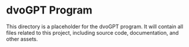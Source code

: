 # dvoGPT Program

This directory is a placeholder for the dvoGPT program. It will contain all files related to this project, including source code, documentation, and other assets.
